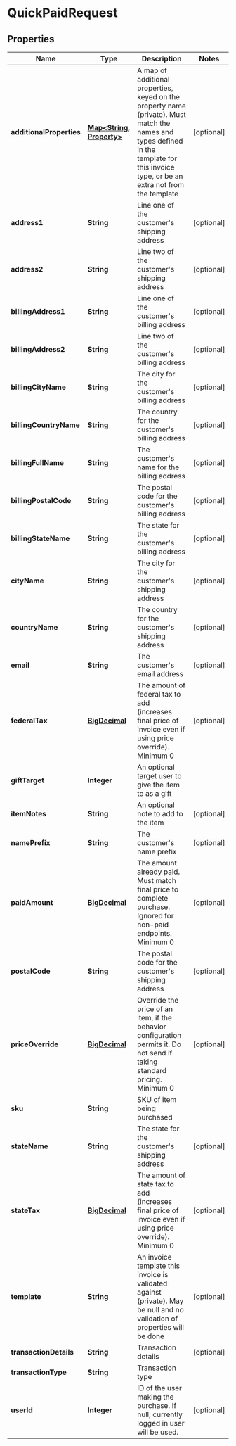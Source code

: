 
# QuickPaidRequest

## Properties
Name | Type | Description | Notes
------------ | ------------- | ------------- | -------------
**additionalProperties** | [**Map&lt;String, Property&gt;**](Property.md) | A map of additional properties, keyed on the property name (private). Must match the names and types defined in the template for this invoice type, or be an extra not from the template |  [optional]
**address1** | **String** | Line one of the customer&#39;s shipping address |  [optional]
**address2** | **String** | Line two of the customer&#39;s shipping address |  [optional]
**billingAddress1** | **String** | Line one of the customer&#39;s billing address |  [optional]
**billingAddress2** | **String** | Line two of the customer&#39;s billing address |  [optional]
**billingCityName** | **String** | The city for the customer&#39;s billing address |  [optional]
**billingCountryName** | **String** | The country for the customer&#39;s billing address |  [optional]
**billingFullName** | **String** | The customer&#39;s name for the billing address |  [optional]
**billingPostalCode** | **String** | The postal code for the customer&#39;s billing address |  [optional]
**billingStateName** | **String** | The state for the customer&#39;s billing address |  [optional]
**cityName** | **String** | The city for the customer&#39;s shipping address |  [optional]
**countryName** | **String** | The country for the customer&#39;s shipping address |  [optional]
**email** | **String** | The customer&#39;s email address |  [optional]
**federalTax** | [**BigDecimal**](BigDecimal.md) | The amount of federal tax to add (increases final price of invoice even if using price override). Minimum 0 |  [optional]
**giftTarget** | **Integer** | An optional target user to give the item to as a gift | 
**itemNotes** | **String** | An optional note to add to the item |  [optional]
**namePrefix** | **String** | The customer&#39;s name prefix |  [optional]
**paidAmount** | [**BigDecimal**](BigDecimal.md) | The amount already paid. Must match final price to complete purchase. Ignored for non-paid endpoints. Minimum 0 |  [optional]
**postalCode** | **String** | The postal code for the customer&#39;s shipping address |  [optional]
**priceOverride** | [**BigDecimal**](BigDecimal.md) | Override the price of an item, if the behavior configuration permits it. Do not send if taking standard pricing. Minimum 0 |  [optional]
**sku** | **String** | SKU of item being purchased | 
**stateName** | **String** | The state for the customer&#39;s shipping address |  [optional]
**stateTax** | [**BigDecimal**](BigDecimal.md) | The amount of state tax to add (increases final price of invoice even if using price override). Minimum 0 |  [optional]
**template** | **String** | An invoice template this invoice is validated against (private). May be null and no validation of properties will be done |  [optional]
**transactionDetails** | **String** | Transaction details |  [optional]
**transactionType** | **String** | Transaction type | 
**userId** | **Integer** | ID of the user making the purchase. If null, currently logged in user will be used. |  [optional]



